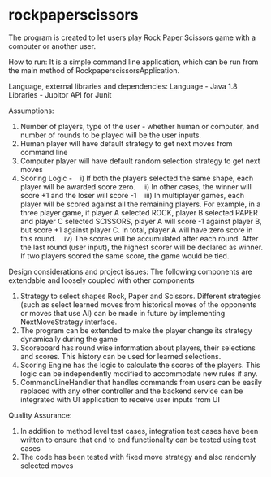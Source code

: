 # rockpaperscissors

The program is created to let users play Rock Paper Scissors game with a computer or another user.

How to run:
It is a simple command line application, which can be run from the main method of RockpaperscissorsApplication.

Language, external libraries and dependencies:
Language - Java 1.8
Libraries - Jupitor API for Junit

Assumptions:

1) Number of players, type of the user - whether human or computer, and number of rounds to be played will be the user inputs.
2) Human player will have default strategy to get next moves from command line
3) Computer player will have default random selection strategy to get next moves
4) Scoring Logic - 
   i) If both the players selected the same shape, each player will be awarded score zero.
   ii) In other cases, the winner will score +1 and the loser will score -1
   iii) In multiplayer games, each player will be scored against all the remaining players. For example, in a three player game, if player A selected ROCK, player B selected PAPER and player C selected SCISSORS, player A will score -1 against player B, but score +1 against player C. In total, player A will have zero score in this round.
   iv) The scores will be accumulated after each round. After the last round (user input), the highest scorer will be declared as winner. If two players scored the same score, the game would be tied.

Design considerations and project issues:
The following components are extendable and loosely coupled with other components
1) Strategy to select shapes Rock, Paper and Scissors. Different strategies (such as select learned moves from historical moves of the opponents or moves that use AI) can be made in future by implementing NextMoveStrategy interface.
2) The program can be extended to make the player change its strategy dynamically during the game
3) Scoreboard has round wise information about players, their selections and scores. This history can be used for learned selections.
4) Scoring Engine has the logic to calculate the scores of the players. This logic can be independently modified to accommodate new rules if any.
5) CommandLineHandler that handles commands from users can be easily replaced with any other controller and the backend service can be integrated with UI application to receive user inputs from UI

Quality Assurance:
1) In addition to method level test cases, integration test cases have been written to ensure that end to end functionality can be tested using test cases
2) The code has been tested with fixed move strategy and also randomly selected moves







